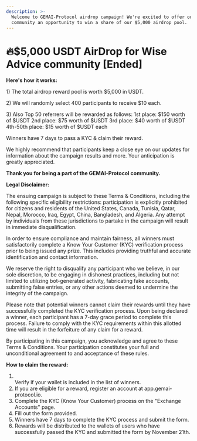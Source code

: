 ```yaml
---
description: >-
  Welcome to GEMAI-Protocol airdrop campaign! We're excited to offer our
  community an opportunity to win a share of our $5,000 airdrop pool.
---
```


# 🔥$5,000 USDT AirDrop for Wise Advice community \[Ended]



**Here's how it works:**

1\) The total airdrop reward pool is worth $5,000 in USDT.

2\) We will randomly select 400 participants to receive $10 each.

3\) Also Top 50 referrers will be rewarded as follows: 1st place: $150 worth of $USDT 2nd place: $75 worth of $USDT 3rd place: $40 worth of $USDT 4th-50th place: $15 worth of $USDT each

Winners have 7 days to pass a KYC & claim their reward.

We highly recommend that participants keep a close eye on our updates for information about the campaign results and more. Your anticipation is greatly appreciated.



**Thank you for being a part of the GEMAI-Protocol community.**



**Legal Disclaimer:**

The ensuing campaign is subject to these Terms & Conditions, including the following specific eligibility restrictions: participation is explicitly prohibited for citizens and residents of the United States, Canada, Tunisia, Qatar, Nepal, Morocco, Iraq, Egypt, China, Bangladesh, and Algeria. Any attempt by individuals from these jurisdictions to partake in the campaign will result in immediate disqualification.

In order to ensure compliance and maintain fairness, all winners must satisfactorily complete a Know Your Customer (KYC) verification process prior to being issued any prize. This includes providing truthful and accurate identification and contact information.

We reserve the right to disqualify any participant who we believe, in our sole discretion, to be engaging in dishonest practices, including but not limited to utilizing bot-generated activity, fabricating fake accounts, submitting false entries, or any other actions deemed to undermine the integrity of the campaign.

Please note that potential winners cannot claim their rewards until they have successfully completed the KYC verification process. Upon being declared a winner, each participant has a 7-day grace period to complete this process. Failure to comply with the KYC requirements within this allotted time will result in the forfeiture of any claim for a reward.

By participating in this campaign, you acknowledge and agree to these Terms & Conditions. Your participation constitutes your full and unconditional agreement to and acceptance of these rules.



**How to claim the reward:**

1. \
   Verify if your wallet is included in the list of winners.
2. If you are eligible for a reward, register an account at app.gemai-protocol.io.
3. Complete the KYC (Know Your Customer) process on the "Exchange Accounts" page.
4. Fill out the form provided.
5. Winners have 7 days to complete the KYC process and submit the form.
6. Rewards will be distributed to the wallets of users who have successfully passed the KYC and submitted the form by November 21th.



##
